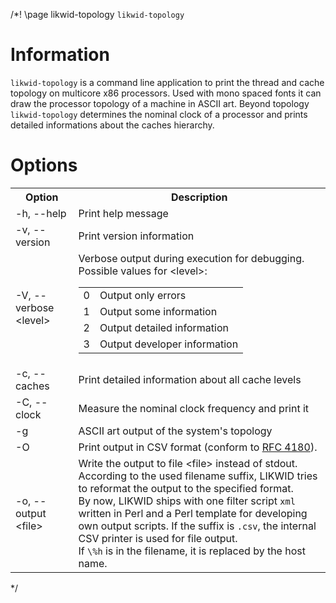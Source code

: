 /*! \page likwid-topology <CODE>likwid-topology</CODE>

<H1>Information</H1>
<CODE>likwid-topology</CODE> is a command line application to print the thread and cache topology on multicore x86 processors. Used with mono spaced fonts it can
draw the processor topology of a machine in ASCII art. Beyond topology <CODE>likwid-topology</CODE> determines the nominal clock of a processor and prints detailed informations about the caches hierarchy.<BR>

<H1>Options</H1>
<TABLE>
<TR>
  <TH>Option</TH>
  <TH>Description</TH>
</TR>
<TR>
  <TD>-h, --help</TD>
  <TD>Print help message</TD>
</TR>
<TR>
  <TD>-v, --version</TD>
  <TD>Print version information</TD>
</TR>
<TR>
  <TD>-V, --verbose &lt;level&gt;</TD>
  <TD>Verbose output during execution for debugging. Possible values for &lt;level&gt;:
  <TABLE>
    <TR>
      <TD>0</TD>
      <TD>Output only errors</TD>
    </TR>
    <TR>
      <TD>1</TD>
      <TD>Output some information</TD>
    </TR>
    <TR>
      <TD>2</TD>
      <TD>Output detailed information</TD>
    </TR>
    <TR>
      <TD>3</TD>
      <TD>Output developer information</TD>
    </TR>
  </TABLE>
  </TD>
</TR>
<TR>
  <TD>-c, --caches</TD>
  <TD>Print detailed information about all cache levels</TD>
</TR>
<TR>
  <TD>-C, --clock</TD>
  <TD>Measure the nominal clock frequency and print it</TD>
</TR>
<TR>
  <TD>-g</TD>
  <TD>ASCII art output of the system's topology</TD>
</TR>
<TR>
  <TD>-O</TD>
  <TD>Print output in CSV format (conform to <A HREF="https://tools.ietf.org/html/rfc4180">RFC 4180</A>).</TD>
</TR>
<TR>
  <TD>-o, --output &lt;file&gt;</TD>
  <TD>Write the output to file &lt;file&gt; instead of stdout. According to the used filename suffix, LIKWID tries to reformat the output to the specified format.<BR>By now, LIKWID ships with one filter script <CODE>xml</CODE> written in Perl and a Perl template for developing own output scripts. If the suffix is <CODE>.csv</CODE>, the internal CSV printer is used for file output.<BR>If <CODE>\%h</CODE> is in the filename, it is replaced by the host name.</TD>
</TR>
</TABLE>



*/
